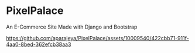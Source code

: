 # PixelPalace
An E-Commerce Site Made with Django and Bootstrap 

https://github.com/aparajeya/PixelPalace/assets/10009540/422cbb71-911f-4aa0-8bed-362efcb38aa3

